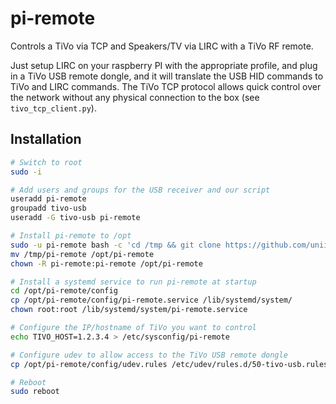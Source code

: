# pi-remote

Controls a TiVo via TCP and Speakers/TV via LIRC with a TiVo RF remote.

Just setup LIRC on your raspberry PI with the appropriate profile, and plug in a TiVo USB remote dongle, and it will translate the USB HID commands to TiVo and LIRC commands. The TiVo TCP protocol allows quick control over the network without any physical connection to the box (see `tivo_tcp_client.py`).


## Installation
```bash
# Switch to root
sudo -i

# Add users and groups for the USB receiver and our script
useradd pi-remote
groupadd tivo-usb
useradd -G tivo-usb pi-remote

# Install pi-remote to /opt
sudo -u pi-remote bash -c 'cd /tmp && git clone https://github.com/uniite/pi-remote.git'
mv /tmp/pi-remote /opt/pi-remote
chown -R pi-remote:pi-remote /opt/pi-remote

# Install a systemd service to run pi-remote at startup
cd /opt/pi-remote/config
cp /opt/pi-remote/config/pi-remote.service /lib/systemd/system/
chown root:root /lib/systemd/system/pi-remote.service

# Configure the IP/hostname of TiVo you want to control
echo TIVO_HOST=1.2.3.4 > /etc/sysconfig/pi-remote

# Configure udev to allow access to the TiVo USB remote dongle
cp /opt/pi-remote/config/udev.rules /etc/udev/rules.d/50-tivo-usb.rules

# Reboot
sudo reboot
```
